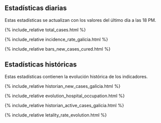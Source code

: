 ## Estadísticas diarias

Estas estadísticas se actualizan con los valores del último día a las 18 PM.

{% include_relative total_cases.html %}

{% include_relative  incidence_rate_galicia.html %}

{% include_relative  bars_new_cases_cured.html %}

## Estadísticas históricas

Estas estadísticas contienen la evolución histórica de los indicadores.

{% include_relative historian_new_cases_galicia.html %}

{% include_relative  evolution_hospital_occupation.html %}

{% include_relative historian_active_cases_galicia.html %}

{% include_relative letality_rate_evolution.html %}


